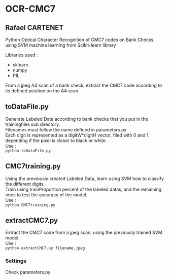 # OCR-CMC7
## Rafael CARTENET
Python Optical Character Recognition of CMC7 codes on Bank Checks using SVM machine learning from Scikit-learn library

Libraries used :
- sklearn
- numpy
- PIL

From a jpeg A4 scan of a bank check, extract the CMC7 code according to its defined position on the A4 scan.

## toDataFile.py
Generate Labeled Data according to bank checks that you put in the trainingfiles sub directory.  
Filenames must follow the name defined in parameters.py  
Each digit is represented as a digitW*digitH vector, filed with 0 and 1, depending if the pixel is closer to black or white.  
Use :  
  `python toDataFile.py`

## CMC7training.py
Using the previously created Labeled Data, learn using SVM how to classify the different digits.  
Train using trainProportion percent of the labeled datas, and the remaining ones to test the accuracy of the model.  
Use :  
  `python CMC7training.py`

## extractCMC7.py
Extract the CMC7 code from a jpeg scan, using the previously trained SVM model.  
Use :  
  `python extractCMC7.py filename.jpeg`

### Settings
Check parameters.py  
